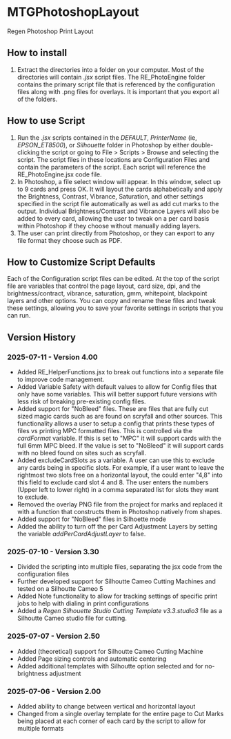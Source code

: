 # MTGPhotoshopLayout
Regen Photoshop Print Layout

## How to install
1. Extract the directories into a folder on your computer.  Most of the directories will contain *.jsx* script files.  The RE_PhotoEngine folder contains the primary script file that is referenced by the configuration files along with .png files for overlays.  It is important that you export all of the folders.

## How to use Script
1. Run the .*jsx* scripts contained in the *DEFAULT*, *PrinterName* (ie, *EPSON_ET8500*), or *Silhouette* folder in Photoshop by either double-clicking the script or going to File > Scripts > Browse and selecting the script.  The script files in these locations are Configuration Files and contain the parameters of the script.  Each script will reference the RE_PhotoEngine.jsx code file.
2. In Photoshop, a file select window will appear.  In this window, select up to 9 cards and press OK.  It will layout the cards alphabetically and apply the Brightness, Contrast, Vibrance, Saturation, and other settings specified in the script file automatically as well as add cut marks to the output.  Individual Brightness/Contrast and Vibrance Layers will also be added to every card, allowing the user to tweak on a per card basis within Photoshop if they choose without manually adding layers.
3. The user can print directly from Photoshop, or they can export to any file format they choose such as PDF.

## How to Customize Script Defaults
Each of the Configuration script files can be edited.  At the top of the script file are variables that control the page layout, card size, dpi, and the brightness/contract, vibrance, saturation, gmm, whitepoint, blackpoint layers and other options.  You can copy and rename these files and tweak these settings, allowing you to save your favorite settings in scripts that you can run.


## Version History

### 2025-07-11 - Version 4.00
* Added RE_HelperFunctions.jsx to break out functions into a separate file to improve code management.
* Added Variable Safety with default values to allow for Config files that only have some variables.  This will better support future versions with less risk of breaking pre-existing config files.
* Added support for "NoBleed" files.  These are files that are fully cut sized magic cards such as are found on scryfall and other sources.  This functionality allows a user to setup a config that prints these types of files vs printing MPC formatted files.  This is controlled via the *cardFormat* variable. If this is set to "MPC" it will support cards with the full 6mm MPC bleed. If the value is set to "NoBleed" it will support cards with no bleed found on sites such as scryfall.
* Added excludeCardSlots as a variable.  A user can use this to exclude any cards being in specific slots.  For example, if a user want to leave the rightmost two slots free on a horizontal layout, the could enter "4,8" into this field to exclude card slot 4 and 8.  The user enters the numbers (Upper left to lower right) in a comma separated list for slots they want to exclude.
* Removed the overlay PNG file from the project for marks and replaced it with a function that constructs them in Photoshop natively from shapes.
* Added support for "NoBleed" files in Silhoette mode
* Added the ability to turn off the per Card Adjustment Layers by setting the variable *addPerCardAdjustLayer* to false.

### 2025-07-10 - Version 3.30
* Divided the scripting into multiple files, separating the jsx code from the configuration files
* Further developed support for Silhoutte Cameo Cutting Machines and tested on a Silhoutte Cameo 5
* Added Note functionality to allow for tracking settings of specific print jobs to help with dialing in print configurations
* Added a *Regen Silhouette Studio Cutting Template v3.3.studio3* file as a Silhoutte Cameo studio file for cutting.

### 2025-07-07 - Version 2.50
* Added (theoretical) support for Silhoutte Cameo Cutting Machine
* Added Page sizing controls and automatic centering
* Added additional templates with Silhoutte option selected and for no-brightness adjustment

### 2025-07-06 - Version 2.00
* Added ability to change between vertical and horizontal layout
* Changed from a single overlay template for the entire page to Cut Marks being placed at each corner of each card by the script to allow for multiple formats

